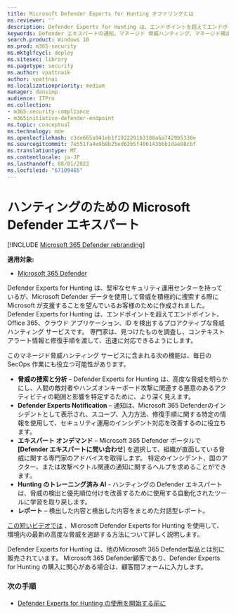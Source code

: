 ```yaml
---
title: Microsoft Defender Experts for Hunting オファリングとは
ms.reviewer: ''
description: Defender Experts for Hunting は、エンドポイントを超えてエンドポイント間を探索するプロアクティブな脅威ハンティング サービスです。
keywords: Defender エキスパートの通知、マネージド 脅威ハンティング、マネージド検出と応答 (MDR) サービス、MTE、Microsoft 脅威エキスパート、MTE-TAN、ターゲット攻撃通知、標的型攻撃通知、捜索、脅威の捜索、分析のための Microsoft Defender エキスパート。
search.product: Windows 10
ms.prod: m365-security
ms.mktglfcycl: deploy
ms.sitesec: library
ms.pagetype: security
ms.author: vpattnaik
author: vpattnai
ms.localizationpriority: medium
manager: dansimp
audience: ITPro
ms.collection:
- m365-security-compliance
- m365initiative-defender-endpoint
ms.topic: conceptual
ms.technology: mde
ms.openlocfilehash: c3de665a941eb1f1922291b3188a6a7429b5330e
ms.sourcegitcommit: 7e551fa4e9b8b25ed62b5f406143b6b1dae08cbf
ms.translationtype: MT
ms.contentlocale: ja-JP
ms.lasthandoff: 08/01/2022
ms.locfileid: "67109465"
---
```

# <a name="microsoft-defender-experts-for-hunting"></a>ハンティングのための Microsoft Defender エキスパート

[!INCLUDE [Microsoft 365 Defender rebranding](../../includes/microsoft-defender.md)]

**適用対象:**

- [Microsoft 365 Defender](https://go.microsoft.com/fwlink/?linkid=2118804)

Defender Experts for Hunting は、堅牢なセキュリティ運用センターを持っているが、Microsoft Defender データを使用して脅威を積極的に捜索する際に Microsoft が支援することを望んでいるお客様のために作成されました。 Defender Experts for Hunting は、エンドポイントを超えてエンドポイント、Office 365、クラウド アプリケーション、ID を検出するプロアクティブな脅威ハンティング サービスです。 専門家は、見つけたものを調査し、コンテキスト アラート情報と修復手順を渡して、迅速に対応できるようにします。

このマネージド脅威ハンティング サービスに含まれる次の機能は、毎日の SecOps 作業にも役立つ可能性があります。

- **脅威の捜索と分析** – Defender Experts for Hunting は、高度な脅威を明らかにし、人間の敵対者やハンズオンキーボード攻撃に関連する悪意のあるアクティビティの範囲と影響を特定するために、より深く見えます。
- **Defender Experts Notification** – 通知は、Microsoft 365 Defenderのインシデントとして表示され、スコープ、入力方法、修復手順に関する特定の情報を使用して、セキュリティ運用のインシデント対応を改善するのに役立ちます。
- **エキスパート オンデマンド** – Microsoft 365 Defender ポータルで **[Defender エキスパートに問い合わせ**] を選択して、組織が直面している脅威に関する専門家のアドバイスを取得します。 特定のインシデント、国のアクター、または攻撃ベクトル関連の通知に関するヘルプを求めることができます。
- **Hunting のトレーニング済み AI** - ハンティングの Defender エキスパートは、脅威の検出と優先順位付けを改善するために使用する自動化されたツールに学習を取り戻します。
- **レポート** – 検出した内容と検出した内容をまとめた対話型レポート。

[この短いビデオでは](https://youtu.be/4t1JgE0X0jc) 、Microsoft Defender Experts for Hunting を使用して、環境内の最新の高度な脅威を追跡する方法について詳しく説明します。

Defender Experts for Hunting は、他のMicrosoft 365 Defender製品とは別に販売されています。 Microsoft 365 Defender顧客であり、Defender Experts for Hunting の購入に関心がある場合は、顧客間フォームに入力します。

### <a name="next-step"></a>次の手順

- [Defender Experts for Hunting の使用を開始する前に](before-you-begin-defender-experts.md)
